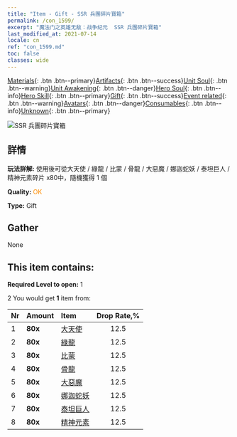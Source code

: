 ```yaml
---
title: "Item - Gift - SSR 兵團碎片寶箱"
permalink: /con_1599/
excerpt: "魔法门之英雄无敌：战争纪元  SSR 兵團碎片寶箱"
last_modified_at: 2021-07-14
locale: cn
ref: "con_1599.md"
toc: false
classes: wide
---
```

 [Materials](/ItemsCN/){: .btn .btn--primary}[Artifacts](/ItemsCN/Artifacts/){: .btn .btn--success}[Unit Soul](/ItemsCN/UnitSoul/){: .btn .btn--warning}[Unit Awakening](/ItemsCN/UnitAwakening/){: .btn .btn--danger}[Hero Soul](/ItemsCN/HeroSoul/){: .btn .btn--info}[Hero Skill](/ItemsCN/HeroSkill/){: .btn .btn--primary}[Gift](/ItemsCN/Gift/){: .btn .btn--success}[Event related](/ItemsCN/Events/){: .btn .btn--warning}[Avatars](/ItemsCN/Avatars/){: .btn .btn--danger}[Consumables](/ItemsCN/Consumables/){: .btn .btn--info}[Unknown](/ItemsCN/Unknown/){: .btn .btn--primary}

 ![SSR 兵團碎片寶箱](/images/t/i_907211.png)

## 詳情
 **玩法詳解:** 使用後可從大天使 / 綠龍 / 比蒙 / 骨龍 / 大惡魔 / 娜迦蛇妖 / 泰坦巨人 / 精神元素碎片 x80中，隨機獲得 1 個

 **Quality:** <span style="color: #FF8C00">OK</span>

 **Type:** Gift

## Gather

  None

## This item contains:

 **Required Level to open:** 1

 2 You would get **1** item  from:

  | Nr | Amount |     Item    | Drop Rate,% |
  |:---|:-------|:------------|:---------:|
  | 1 |  **80x** | [大天使](/cn/Items/unt_196/) | 12.5 | 
  | 2 |  **80x** | [綠龍](/cn/Items/unt_205/) | 12.5 | 
  | 3 |  **80x** | [比蒙](/cn/Items/unt_223/) | 12.5 | 
  | 4 |  **80x** | [骨龍](/cn/Items/unt_214/) | 12.5 | 
  | 5 |  **80x** | [大惡魔](/cn/Items/unt_232/) | 12.5 | 
  | 6 |  **80x** | [娜迦蛇妖](/cn/Items/unt_240/) | 12.5 | 
  | 7 |  **80x** | [泰坦巨人](/cn/Items/unt_241/) | 12.5 | 
  | 8 |  **80x** | [精神元素](/cn/Items/unt_267/) | 12.5 | 
